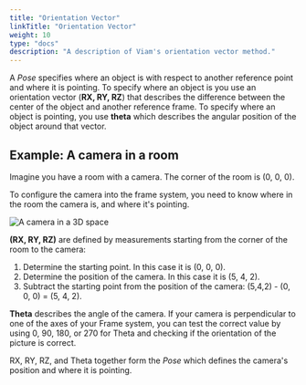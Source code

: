 ```yaml
---
title: "Orientation Vector"
linkTitle: "Orientation Vector"
weight: 10
type: "docs"
description: "A description of Viam's orientation vector method."
---
```


A _Pose_ specifies where an object is with respect to another reference point and where it is pointing.
To specify where an object is you use an orientation vector (**RX, RY, RZ**) that describes the difference between the center of the object and another reference frame.
To specify where an object is pointing, you use **theta** which describes the angular position of the object around that vector.

## Example: A camera in a room

Imagine you have a room with a camera.
The corner of the room is (0, 0, 0).

To configure the camera into the frame system, you need to know where in the room the camera is, and where it's pointing.

![A camera in a 3D space](../img/vector/orientation-vector-camera.png)

**(RX, RY, RZ)** are defined by measurements starting from the corner of the room to the camera:

1. Determine the starting point.
   In this case it is (0, 0, 0).
2. Determine the position of the camera.
   In this case it is (5, 4, 2).
3. Subtract the starting point from the position of the camera: (5,4,2) - (0, 0, 0) = (5, 4, 2).

**Theta** describes the angle of the camera.
If your camera is perpendicular to one of the axes of your Frame system, you can test the correct value by using 0, 90, 180, or 270 for Theta and checking if the orientation of the picture is correct.

 RX, RY, RZ, and Theta together form the _Pose_ which defines the camera's position and where it is pointing.
